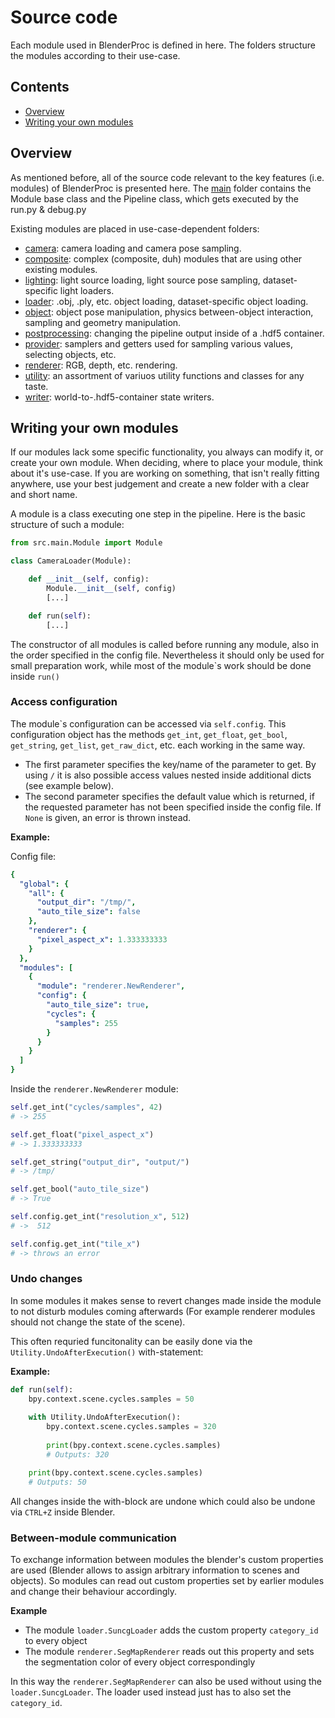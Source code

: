 # Source code

Each module used in BlenderProc is defined in here. The folders structure the modules according to their use-case.

## Contents

* [Overview](#overview)
* [Writing your own modules](#writing-your-own-modules)

## Overview

As mentioned before, all of the source code relevant to the key features (i.e. modules) of BlenderProc is presented here.
The [main](main) folder contains the Module base class and the Pipeline class, which gets executed by the run.py & debug.py

Existing modules are placed in use-case-dependent folders:
* [camera](camera): camera loading and camera pose sampling.
* [composite](composite): complex (composite, duh) modules that are using other existing modules.
* [lighting](lighting): light source loading, light source pose sampling, dataset-specific light loaders.
* [loader](loader): .obj, .ply, etc. object loading, dataset-specific object loading.
* [object](object): object pose manipulation, physics between-object interaction, sampling and geometry manipulation.
* [postprocessing](postprocessing): changing the pipeline output inside of a .hdf5 container.
* [provider](provider): samplers and getters used for sampling various values, selecting objects, etc.
* [renderer](renderer): RGB, depth, etc. rendering.
* [utility](utility): an assortment of variuos utility functions and classes for any taste.
* [writer](writer): world-to-.hdf5-container state writers.

## Writing your own modules

If our modules lack some specific functionality, you always can modify it, or create your own module. When deciding, where to place your module, think about it's use-case. If you are working on something, that isn't really fitting anywhere, use your best judgement and create a new folder with a clear and short name.

A module is a class executing one step in the pipeline. Here is the basic structure of such a module:

```python
from src.main.Module import Module

class CameraLoader(Module):

    def __init__(self, config):
        Module.__init__(self, config)
        [...]

    def run(self):
        [...]
```

The constructor of all modules is called before running any module, also in the order specified in the config file. 
Nevertheless it should only be used for small preparation work, while most of the module\`s work should be done inside `run()`

### Access configuration

The module\`s configuration can be accessed via `self.config`. 
This configuration object has the methods `get_int`, `get_float`, `get_bool`, `get_string`, `get_list`, `get_raw_dict`, etc. each working in the same way.
 * The first parameter specifies the key/name of the parameter to get. By using `/` it is also possible access values nested inside additional dicts (see example below).
 * The second parameter specifies the default value which is returned, if the requested parameter has not been specified inside the config file. If `None` is given, an error is thrown instead.
 
**Example:**

Config file:
```yaml
{
  "global": {
    "all": {
      "output_dir": "/tmp/",
      "auto_tile_size": false
    },
    "renderer": {
      "pixel_aspect_x": 1.333333333
    }
  },
  "modules": [
    {
      "module": "renderer.NewRenderer",
      "config": {
        "auto_tile_size": true,
        "cycles": {
          "samples": 255
        }
      }
    }
  ]
}
```

Inside the `renderer.NewRenderer` module:

```python
self.get_int("cycles/samples", 42)  
# -> 255

self.get_float("pixel_aspect_x") 
# -> 1.333333333

self.get_string("output_dir", "output/") 
# -> /tmp/

self.get_bool("auto_tile_size") 
# -> True

self.config.get_int("resolution_x", 512)
# ->  512

self.config.get_int("tile_x") 
# -> throws an error
```

### Undo changes

In some modules it makes sense to revert changes made inside the module to not disturb modules coming afterwards (For example renderer modules should not change the state of the scene).

This often requried funcitonality can be easily done via the `Utility.UndoAfterExecution()` with-statement:

**Example:**
```python
def run(self):
    bpy.context.scene.cycles.samples = 50
    
    with Utility.UndoAfterExecution():
        bpy.context.scene.cycles.samples = 320
        
        print(bpy.context.scene.cycles.samples)
        # Outputs: 320

    print(bpy.context.scene.cycles.samples)
    # Outputs: 50
```

All changes inside the with-block are undone which could also be undone via `CTRL+Z` inside Blender.

### Between-module communication

To exchange information between modules the blender's custom properties are used (Blender allows to assign arbitrary information to scenes and objects).
So modules can read out custom properties set by earlier modules and change their behaviour accordingly.

**Example**
* The module `loader.SuncgLoader` adds the custom property `category_id` to every object 
* The module `renderer.SegMapRenderer` reads out this property and sets the segmentation color of every object correspondingly

In this way the `renderer.SegMapRenderer` can also be used without using the `loader.SuncgLoader`. 
The loader used instead just has to also set the `category_id`.
